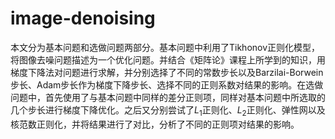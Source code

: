 # image-denoising

本文分为基本问题和选做问题两部分。基本问题中利用了Tikhonov正则化模型，将图像去噪问题描述为⼀个优化问题。并结合《矩阵论》课程上所学到的知识，用梯度下降法对问题进行求解，并分别选择了不同的常数步长以及Barzilai-Borwein步长、Adam步长作为梯度下降步长、选择不同的正则系数对结果的影响。在选做问题中，首先使用了与基本问题中同样的差分正则项，同样对基本问题中所选取的几个步长进行梯度下降优化。之后又分别尝试了$L_1$正则化、$L_2$正则化、弹性网以及核范数正则化，并将结果进行了对比，分析了不同的正则项对结果的影响。